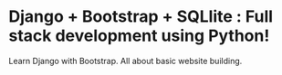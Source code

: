 # Django + Bootstrap + SQLlite : Full stack development using Python!

Learn Django with Bootstrap. All about basic website building.

